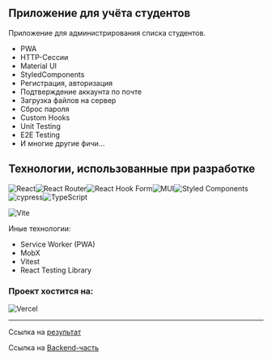 ## Приложение для учёта студентов

Приложение для администрирования списка студентов.

- PWA
- HTTP-Сессии
- Material UI
- StyledComponents
- Регистрация, авторизация
- Подтверждение аккаунта по почте
- Загрузка файлов на сервер
- Сброс пароля
- Custom Hooks
- Unit Testing
- E2E Testing
- И многие другие фичи...

## Технологии, использованные при разработке

![React](https://img.shields.io/badge/react-%2320232a.svg?style=for-the-badge&logo=react&logoColor=%2361DAFB)![React Router](https://img.shields.io/badge/React_Router-CA4245?style=for-the-badge&logo=react-router&logoColor=white)![React Hook Form](https://img.shields.io/badge/React%20Hook%20Form-%23EC5990.svg?style=for-the-badge&logo=reacthookform&logoColor=white)![MUI](https://img.shields.io/badge/MUI-%230081CB.svg?style=for-the-badge&logo=mui&logoColor=white)![Styled Components](https://img.shields.io/badge/styled--components-DB7093?style=for-the-badge&logo=styled-components&logoColor=white)![cypress](https://img.shields.io/badge/-cypress-%23E5E5E5?style=for-the-badge&logo=cypress&logoColor=058a5e)![TypeScript](https://img.shields.io/badge/typescript-%23007ACC.svg?style=for-the-badge&logo=typescript&logoColor=white)

![Vite](https://img.shields.io/badge/vite-%23646CFF.svg?style=for-the-badge&logo=vite&logoColor=white)

Иные технологии:

- Service Worker (PWA)
- MobX
- Vitest
- React Testing Library

### Проект хостится на:

![Vercel](https://img.shields.io/badge/vercel-%23000000.svg?style=for-the-badge&logo=vercel&logoColor=white)

---

Ссылка на [результат](https://react-students-list.vercel.app/)

Ссылка на [Backend-часть](https://github.com/Lokusok/express-students-list)
